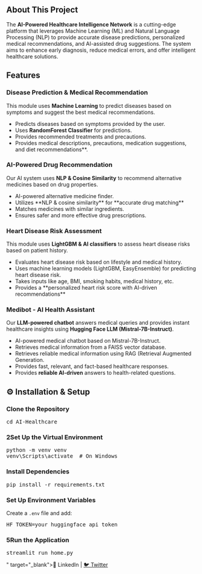 
<h2>About This Project</h2>
<p>
  The <strong>AI-Powered Healthcare Intelligence Network</strong> is a cutting-edge platform that leverages Machine Learning (ML) and Natural Language Processing (NLP) to provide 
  accurate disease predictions, personalized medical recommendations, and AI-assisted drug suggestions. The system aims to enhance early diagnosis, reduce medical errors, and 
  offer intelligent healthcare solutions.
</p>
<h2>Features</h2>

<h3>Disease Prediction & Medical Recommendation</h3>
<p>
  This module uses <strong>Machine Learning</strong> to predict diseases based on symptoms and suggest the best medical recommendations.
</p>
<ul>
  <li>Predicts diseases based on symptoms provided by the user.</li>
  <li>Uses <strong>RandomForest Classifier</strong> for predictions.</li>
  <li>Provides recommended treatments and precautions.</li>
  <li>Provides medical descriptions, precautions, medication suggestions, and diet recommendations**.</li>
</ul>

<h3>AI-Powered Drug Recommendation</h3>
<p>
  Our AI system uses <strong>NLP & Cosine Similarity</strong> to recommend alternative medicines based on drug properties.
</p>
<ul>
  <li>AI-powered alternative medicine finder.</li>
   <li>Utilizes **NLP & cosine similarity** for **accurate drug matching**</li>
  <li>Matches medicines with similar ingredients.</li>
  <li>Ensures safer and more effective drug prescriptions.</li>
</ul>




<h3>Heart Disease Risk Assessment</h3>
<p>
  This module uses <strong>LightGBM & AI classifiers</strong> to assess heart disease risks based on patient history.
</p>
<ul>
  <li>Evaluates heart disease risk based on lifestyle and medical history.</li>
  <li>Uses machine learning models (LightGBM, EasyEnsemble) for predicting heart disease risk.  </li>
  <li>Takes inputs like age, BMI, smoking habits, medical history, etc.</li>
  <li>Provides a **personalized heart risk score with AI-driven recommendations**</li>
</ul>

<h3>Medibot - AI Health Assistant</h3>
<p>
  Our <strong>LLM-powered chatbot</strong> answers medical queries and provides instant healthcare insights using <strong>Hugging Face LLM (Mistral-7B-Instruct)</strong>.
</p>
<ul>
  <li>AI-powered medical chatbot based on Mistral-7B-Instruct.</li>
  <li>Retrieves medical information from a FAISS vector database.</li>
  <li>Retrieves reliable medical information using RAG (Retrieval Augmented Generation.</li>
  <li>Provides fast, relevant, and fact-based healthcare responses.</li>
  <li>Provides <strong>reliable AI-driven</strong> answers to health-related questions.</li>
</ul>

<h2>⚙️ Installation & Setup</h2>

<h3>Clone the Repository</h3>
<pre>
cd AI-Healthcare
</pre>

<h3>2Set Up the Virtual Environment</h3>
<pre>
python -m venv venv
venv\Scripts\activate  # On Windows
</pre>

<h3>Install Dependencies</h3>
<pre>
pip install -r requirements.txt
</pre>

<h3>Set Up Environment Variables</h3>
<p>Create a <code>.env</code> file and add:</p>
<pre>
HF_TOKEN=your_huggingface_api_token
</pre>
<h3>5Run the Application</h3>
<pre>
streamlit run home.py
</pre>


" target="_blank">🔗 LinkedIn</a> |
  <a href="https://x.com/AbhaySingh71711" target="_blank"> 🐦 Twitter</a>
</p>
